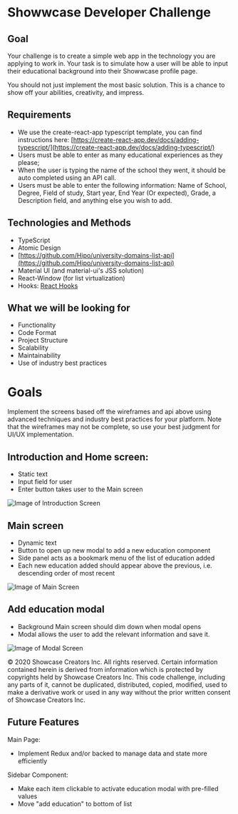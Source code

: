 # Showwcase Developer Challenge

## Goal

Your challenge is to create a simple web app in the technology you are applying to work in. Your task is to simulate how a user will be able to input their educational background into their Showwcase profile page. 

You should not just implement the most basic solution. This is a chance to show off your abilities, creativity, and impress.

## Requirements

- We use the create-react-app typescript template, you can find instructions here:
[https://create-react-app.dev/docs/adding-typescript/](https://create-react-app.dev/docs/adding-typescript/)
- Users must be able to enter as many educational experiences as they please;
- When the user is typing the name of the school they went, it should be auto completed using an API call.
- Users must be able to enter the following information: Name of School, Degree, Field of study, Start year, End Year (Or expected), Grade, a Description field, and anything else you wish to add.

## Technologies and Methods
- TypeScript
- Atomic Design
- [https://github.com/Hipo/university-domains-list-api](https://github.com/Hipo/university-domains-list-api)
- Material UI (and material-ui's JSS solution)
- React-Window (for list virtualization)
- Hooks: [React Hooks](https://reactjs.org/docs/hooks-intro.html)


## What we will be looking for

- Functionality
- Code Format
- Project Structure
- Scalability
- Maintainability
- Use of industry best practices


# Goals

Implement the screens based off the wireframes and api above using advanced techniques and industry best practices for your platform. Note that the wireframes may not be complete, so use your best judgment for UI/UX implementation. 

## Introduction and Home screen:

- Static text
- Input field for user
- Enter button takes user to the Main screen

![Image of Introduction Screen](https://github.com/Showwcase/Showwcase-Intern-React-Challenge/blob/master/MacBook_-_2.jpg)

## Main screen

- Dynamic text
- Button to open up new modal to add a new education component
- Side panel acts as a bookmark menu of the list of education added
- Each new education added should appear above the previous, i.e. descending order of most recent

![Image of Main Screen](https://github.com/Showwcase/Showwcase-Intern-React-Challenge/blob/master/MacBook_-_3.jpg)



## Add education modal

- Background Main screen should dim down when modal opens
- Modal allows the user to add the relevant information and save it.

![Image of Modal Screen](https://github.com/Showwcase/Showwcase-Intern-React-Challenge/blob/master/MacBook_-_4.jpg)

© 2020 Showcase Creators Inc. All rights reserved. Certain information contained herein is derived from information which is protected by copyrights held by Showcase Creators Inc. This code challenge, including any parts of it, cannot be duplicated, distributed, copied, modified, used to make a derivative work or used in any way without the prior written consent of Showcase Creators Inc.


## Future Features
Main Page:
- Implement Redux and/or backed to manage data and state more efficiently

Sidebar Component:
- Make each item clickable to activate education modal with pre-filled values
- Move "add education" to bottom of list